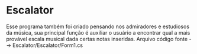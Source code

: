 # Escalator
Esse programa também foi criado pensando nos admiradores e estudiosos da música, sua principal função é auxiliar o usuário a encontrar qual a mais provável escala musical dada certas notas inseridas.
Arquivo código fonte --> Escalator/Escalator/Form1.cs
